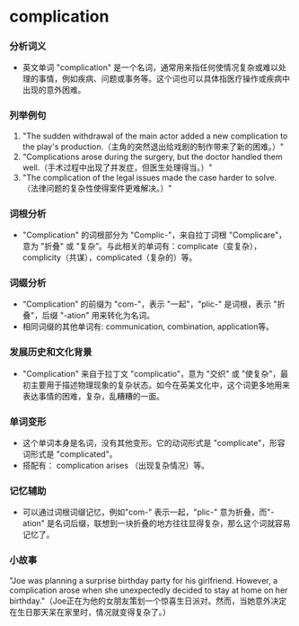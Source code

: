 # complication

### 分析词义

  

*   英文单词 "complication" 是一个名词，通常用来指任何使情况复杂或难以处理的事情，例如疾病、问题或事务等。这个词也可以具体指医疗操作或疾病中出现的意外困难。

  

### 列举例句

  

1.  "The sudden withdrawal of the main actor added a new complication to the play's production.（主角的突然退出给戏剧的制作带来了新的困难。）"
2.  "Complications arose during the surgery, but the doctor handled them well.（手术过程中出现了并发症，但医生处理得当。）"
3.  "The complication of the legal issues made the case harder to solve.（法律问题的复杂性使得案件更难解决。）"

  

### 词根分析

  

*   "Complication" 的词根部分为 "Complic-"，来自拉丁词根 "Complicare"，意为 "折叠" 或 "复杂”。与此相关的单词有：complicate（变复杂），complicity（共谋），complicated（复杂的）等。

  

### 词缀分析

  

*   “Complication” 的前缀为 "com-"，表示 "一起"，"plic-" 是词根，表示 "折叠"，后缀 "-ation" 用来转化为名词。
*   相同词缀的其他单词有: communication, combination, application等。

  

### 发展历史和文化背景

  

*   "Complication" 来自于拉丁文 "complicatio"，意为 "交织" 或 "使复杂"，最初主要用于描述物理现象的复杂状态。如今在英美文化中，这个词更多地用来表达事情的困难，复杂，乱糟糟的一面。

  

### 单词变形

  

*   这个单词本身是名词，没有其他变形。它的动词形式是 "complicate"，形容词形式是 "complicated"。
*   搭配有： complication arises （出现复杂情况）等。

  

### 记忆辅助

  

*   可以通过词根词缀记忆，例如"com-" 表示一起，"plic-" 意为折叠，而"-ation" 是名词后缀，联想到一块折叠的地方往往显得复杂，那么这个词就容易记忆了。

  

### 小故事

  

"Joe was planning a surprise birthday party for his girlfriend. However, a complication arose when she unexpectedly decided to stay at home on her birthday."（Joe正在为他的女朋友策划一个惊喜生日派对。然而，当她意外决定在生日那天呆在家里时，情况就变得复杂了。）
